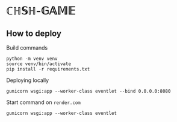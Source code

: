 # $\mathbb{CHSH}\text{-}\mathbb{GAME}$



## How to deploy

Build commands
```
python -m venv venv
source venv/bin/activate
pip install -r requirements.txt
```

Deploying locally
```
gunicorn wsgi:app --worker-class eventlet --bind 0.0.0.0:8080
```


Start command on `render.com`
```
gunicorn wsgi:app --worker-class eventlet
```


